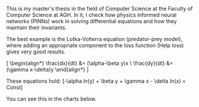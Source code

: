 This is my master's thesis in the field of Computer Science at the Faculty of Computer Science at AGH. In it, I check how physics informed neural networks (PINNs) work in solving differential equations and how they maintain their invariants.

The best example is the Lotka-Volterra equation (predator-prey model), where adding an appropriate component to the loss function (Help loss) gives very good results.
<!-- MathJax -->
<script type="text/javascript" src="https://cdn.jsdelivr.net/npm/mathjax@3/es5/tex-mml-chtml.js"></script>
\[
\begin{align*}
\frac{dx}{dt} &= (\alpha-\beta y)x \\
    \frac{dy}{dt} &= (\gamma x-\delta)y
\end{align*}
\]

These equations hold:
\[-\alpha ln(y) + \beta y + \gamma x - \delta ln(x) = Const\]

You can see this in the charts below.
